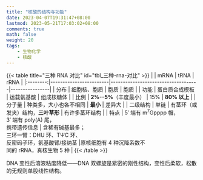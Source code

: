 ```yaml
---
title: "核酸的结构与功能"
date: 2023-04-07T19:31:47+08:00
lastmod: 2023-05-21T17:03:02+08:00
comments: true
math: false
weight: 20
tags:
    - 生物化学
    - 核酸
---
```


<!--more-->

{{< table title="三种 RNA 对比" id="tbl_三种-rna-对比" >}}
|          | mRNA                   | tRNA                               | rRNA           |
|:--------:|------------------------|------------------------------------|----------------|
|   分布   | 细胞核、胞质           | 胞质                               | 胞质           |
|   功能   | 蛋白质合成模板         | 运载氨基酸                         | 组成核糖体     |
|   比例   | **2%--5%**（丰度最小） | 15%                                | **80% 以上**   |
|  分子量  | 种类多，大小也各不相同 | **最小**                           | 差异大         |
| 二级结构 | 单链                   | 有茎环（或发夹）结构，**三叶草形** | 有许多茎环结构 |
|   特点   | 5′ 端有 m<sup>7</sup>Gpppp 帽，<br/>3′ 端有 poly(A) 尾，<br/>携带遗传信息 | 含稀有碱基最多；<br/>三环一臂：DHU 环、TΨC 环、<br/>反密码子环，氨基酸臂/接纳茎 |原核细胞有 4 种沉降系数不<br/>同的 rRNA，真核生物 5 种 |
{{< /table >}}

DNA 变性后溶液粘度降低——DNA 双螺旋是紧密的刚性结构，变性后柔软，松散的无规则单股线性结构。


